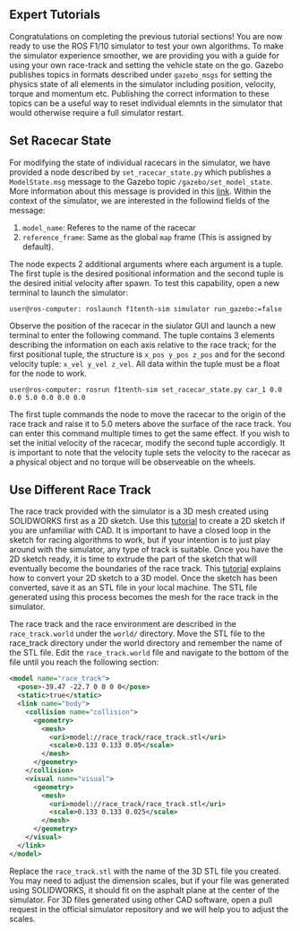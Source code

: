## Expert Tutorials

Congratulations on completing the previous tutorial sections! You are now ready to use the ROS F1/10 simulator to test your own algorithms. To make the simulator experience smoother, we are providing you with a guide for using your own race-track and setting the vehicle state on the go. Gazebo publishes topics in formats described under `gazebo_msgs` for setting the physics state of all elements in the simulator including position, velocity, torque and momentum etc. Publishing the correct information to these topics can be a useful way to reset individual elemnts in the simulator that would otherwise require a full simulator restart.

## Set Racecar State
For modifying the state of individual racecars in the simulator, we have provided a node described by `set_racecar_state.py` which publishes a `ModelState.msg` message to the Gazebo topic `/gazebo/set_model_state`. More information about this message is provided in this [link](http://docs.ros.org/jade/api/gazebo_msgs/html/msg/ModelState.html). Within the context of the simulator, we are interested in the followind fields of the message:

1. `model_name`: Referes to the name of the racecar
2. `reference_frame`: Same as the global `map` frame (This is assigned by default).

The node expects 2 additional arguments where each argument is a tuple. The first tuple is the desired positional information and the second tuple is the desired initial velocity after spawn. To test this capability, open a new terminal to launch the simulator:

```console
user@ros-computer: roslaunch f1tenth-sim simulator run_gazebo:=false
```

Observe the position of the racecar in the siulator GUI and launch a new terminal to enter the following command. The tuple contains 3 elements describing the information on each axis relative to the race track; for the first positional tuple, the structure is `x_pos y_pos z_pos` and for the second velocity tuple: `x_vel y_vel z_vel`. All data within the tuple must be a float for the node to work.

```console
user@ros-computer: rosrun f1tenth-sim set_racecar_state.py car_1 0.0 0.0 5.0 0.0 0.0 0.0
```

The first tuple commands the node to move the racecar to the origin of the race track and raise it to 5.0 meters above the surface of the race track. You can enter this command multiple times to get the same effect. If you wish to set the initial velocity of the racecar, modify the second tuple accordigly. It is important to note that the velocity tuple sets the velocity to the racecar as a physical object and no torque will be observeable on the wheels.

## Use Different Race Track
The race track provided with the simulator is a 3D mesh created using SOLIDWORKS first as a 2D sketch. Use this [tutorial](https://help.solidworks.com/2018/english/SolidWorks/sldworks/c_getting_started_drawings.htm?id=5af0e96173b345cfbbf93dd30d666123#Pg0) to create a 2D sketch if you are unfamiliar with CAD. It is important to have a closed loop in the sketch for racing algorithms to work, but if your intention is to just play around with the simulator, any type of track is suitable. Once you have the 2D sketch ready, it is time to extrude the part of the sketch that will eventually become the boundaries of the race track. This [tutorial](https://help.solidworks.com/2017/english/SolidWorks/sldworks/c_2D_to_3D_Conversion.htm) explains how to convert your 2D sketch to a 3D model. Once the sketch has been converted, save it as an STL file in your local machine. The STL file generated using this process becomes the mesh for the race track in the simulator.

The race track and the race environment are described in the `race_track.world` under the `world/` directory. Move the STL file to the race_track directory under the world directory and remember the name of the STL file. Edit the `race_track.world` file and navigate to the bottom of the file until you reach the following section:

```xml
<model name="race_track">
  <pose>-39.47 -22.7 0 0 0 0</pose>
  <static>true</static>
  <link name="body">
    <collision name="collision">
      <geometry>
        <mesh>
          <uri>model://race_track/race_track.stl</uri>
          <scale>0.133 0.133 0.05</scale>
        </mesh>
      </geometry>
    </collision>
    <visual name="visual">
      <geometry>
        <mesh>
          <uri>model://race_track/race_track.stl</uri>
          <scale>0.133 0.133 0.025</scale>
        </mesh>
      </geometry>
    </visual>
  </link>
</model>
```

Replace the `race_track.stl` with the name of the 3D STL file you created. You may need to adjust the dimension scales, but if your file was generated using SOLIDWORKS, it should fit on the asphalt plane at the center of the simulator. For 3D files generated using other CAD software, open a pull request in the official simulator repository and we will help you to adjust the scales.
